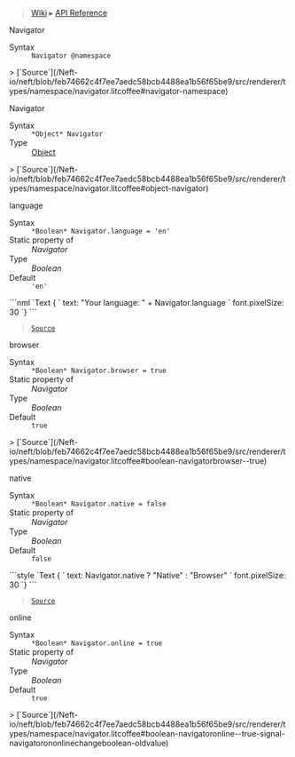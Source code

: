 > [Wiki](Home) ▸ [API Reference](API-Reference)

Navigator
<dl><dt>Syntax</dt><dd><code>Navigator @namespace</code></dd></dl>
> [`Source`](/Neft-io/neft/blob/feb74662c4f7ee7aedc58bcb4488ea1b56f65be9/src/renderer/types/namespace/navigator.litcoffee#navigator-namespace)

Navigator
<dl><dt>Syntax</dt><dd><code>&#x2A;Object&#x2A; Navigator</code></dd><dt>Type</dt><dd><a href="/Neft-io/neft/wiki/Utils-API#isobject">Object</a></dd></dl>
> [`Source`](/Neft-io/neft/blob/feb74662c4f7ee7aedc58bcb4488ea1b56f65be9/src/renderer/types/namespace/navigator.litcoffee#object-navigator)

language
<dl><dt>Syntax</dt><dd><code>&#x2A;Boolean&#x2A; Navigator.language = 'en'</code></dd><dt>Static property of</dt><dd><i>Navigator</i></dd><dt>Type</dt><dd><i>Boolean</i></dd><dt>Default</dt><dd><code>'en'</code></dd></dl>
```nml
`Text {
`   text: "Your language: " + Navigator.language
`   font.pixelSize: 30
`}
```

> [`Source`](/Neft-io/neft/blob/feb74662c4f7ee7aedc58bcb4488ea1b56f65be9/src/renderer/types/namespace/navigator.litcoffee#boolean-navigatorlanguage--en)

browser
<dl><dt>Syntax</dt><dd><code>&#x2A;Boolean&#x2A; Navigator.browser = true</code></dd><dt>Static property of</dt><dd><i>Navigator</i></dd><dt>Type</dt><dd><i>Boolean</i></dd><dt>Default</dt><dd><code>true</code></dd></dl>
> [`Source`](/Neft-io/neft/blob/feb74662c4f7ee7aedc58bcb4488ea1b56f65be9/src/renderer/types/namespace/navigator.litcoffee#boolean-navigatorbrowser--true)

native
<dl><dt>Syntax</dt><dd><code>&#x2A;Boolean&#x2A; Navigator.native = false</code></dd><dt>Static property of</dt><dd><i>Navigator</i></dd><dt>Type</dt><dd><i>Boolean</i></dd><dt>Default</dt><dd><code>false</code></dd></dl>
```style
`Text {
`   text: Navigator.native ? "Native" : "Browser"
`   font.pixelSize: 30
`}
```

> [`Source`](/Neft-io/neft/blob/feb74662c4f7ee7aedc58bcb4488ea1b56f65be9/src/renderer/types/namespace/navigator.litcoffee#boolean-navigatornative--false)

online
<dl><dt>Syntax</dt><dd><code>&#x2A;Boolean&#x2A; Navigator.online = true</code></dd><dt>Static property of</dt><dd><i>Navigator</i></dd><dt>Type</dt><dd><i>Boolean</i></dd><dt>Default</dt><dd><code>true</code></dd></dl>
> [`Source`](/Neft-io/neft/blob/feb74662c4f7ee7aedc58bcb4488ea1b56f65be9/src/renderer/types/namespace/navigator.litcoffee#boolean-navigatoronline--true-signal-navigatorononlinechangeboolean-oldvalue)

